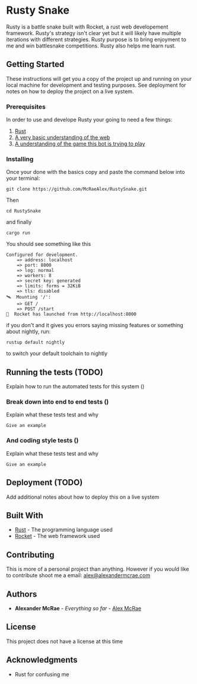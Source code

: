 # Rusty Snake

Rusty is a battle snake built with Rocket, a rust web developement framework. Rusty's strategy isn't clear yet but it will likely have multiple iterations with different strategies. Rusty purpose is to bring enjoyment to me and win battlesnake competitions. Rusty also helps me learn rust.

## Getting Started

These instructions will get you a copy of the project up and running on your local machine for development and testing purposes. See deployment for notes on how to deploy the project on a live system.

### Prerequisites

In order to use and develope Rusty your going to need a few things:

1. [Rust](https://www.rust-lang.org/en-US/install.html)
2. [A very basic understanding of the web](https://code.tutsplus.com/tutorials/http-the-protocol-every-web-developer-must-know-part-1--net-31177)
3. [A understanding of the game this bot is trying to play](https://github.com/sendwithus/battlesnake-server/#readme)

### Installing

Once your done with the basics copy and paste the command below into your terminal:

```
git clone https://github.com/McRaeAlex/RustySnake.git
```

Then

```
cd RustySnake
```
and finally
```
cargo run
```
You should see something like this
```
Configured for development.
    => address: localhost
    => port: 8000
    => log: normal
    => workers: 8
    => secret key: generated
    => limits: forms = 32KiB
    => tls: disabled
🛰  Mounting '/':
    => GET /
    => POST /start
🚀  Rocket has launched from http://localhost:8000
```
if you don't and it gives you errors saying missing features or something about nightly, run:
```
rustup default nightly
```
to switch your default toolchain to nightly

## Running the tests (TODO)

Explain how to run the automated tests for this system ()

### Break down into end to end tests ()

Explain what these tests test and why

```
Give an example
```

### And coding style tests ()

Explain what these tests test and why

```
Give an example
```

## Deployment (TODO)

Add additional notes about how to deploy this on a live system

## Built With

* [Rust](https://www.rust-lang.org/en-US/install.html) - The programming language used
* [Rocket](https://rocket.rs/) - The web framework used


## Contributing

This is more of a personal project than anything. However if you would like to contribute shoot me a email: alex@alexandermcrae.com 

## Authors

* **Alexander McRae** - *Everything so far* - [Alex McRae](http://www.alexandermcrae.com)

## License

This project does not have a license at this time

## Acknowledgments

* Rust for confusing me